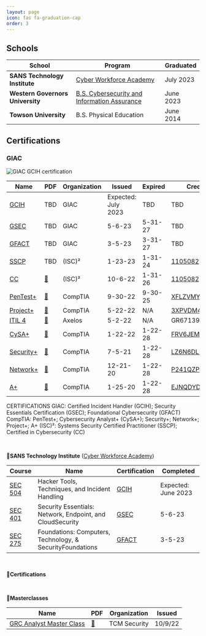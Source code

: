 ```yaml
---
layout: page
icon: fas fa-graduation-cap
order: 3
---
```


## **Schools**

| School | Program | Graduated |
| --- | --- | --- |
**SANS Technology Institute** | [Cyber Workforce Academy](https://www.sans.org/cyber-academy/cyber-workforce-academy-maryland/) | July 2023 |
**Western Governors University** | [B.S. Cybersecurity and Information Assurance](https://www.wgu.edu/online-it-degrees/cybersecurity-information-assurance-bachelors-program.html) | June 2023 |
**Towson University** | B.S. Physical Education | June 2014 |



## **Certifications**

### GIAC

![GIAC GCIH certification](https://erichmair.io/assets/certifications/giac-gcih.png "GIAC GCIH certification") 









<div data-iframe-width="150" data-iframe-height="270" data-share-badge-id="3644febe-24aa-4f88-8f17-cb35136e1ccd" data-share-badge-host="https://www.credly.com"></div><script type="text/javascript" async src="https://cdn.credly.com/assets/utilities/embed.js"></script>




| Name | PDF | Organization | Issued | Expired | Credential ID |
|--- | --- | --- | --- | --- | --- |
[GCIH](https://www.giac.org/certifications/certified-incident-handler-gcih/) | TBD | GIAC | Expected: July 2023 | TBD | TBD | 
[GSEC](https://www.giac.org/certifications/security-essentials-gsec/) | TBD | GIAC | 5-6-23 | 5-31-27 | TBD | 
[GFACT](https://www.giac.org/certifications/foundational-cybersecurity-technologies-gfact) | TBD | GIAC | 3-5-23 | 3-31-27 | TBD | 
[SSCP](https://www.isc2.org/Certifications/SSCP) | TBD | (ISC)² | 1-23-23 | 1-31-24 | [1105082](https://www.isc2.org/MemberVerification) |
[CC](https://www.isc2.org/Certifications/CC) | [📄](https://erich-tech.github.io/assets/cert_pdf/Cert-CC.pdf) | (ISC)² | 10-6-22 | 1-31-26 | [1105082](https://www.isc2.org/MemberVerification) |
[PenTest+](https://www.comptia.org/certifications/pentest/) | [📄](https://erich-tech.github.io/assets/cert_pdf/Cert-Pentest.pdf) | CompTIA | 9-30-22 | 9-30-25 | [XFLZVMYY2EE4QH98](https://www.certmetrics.com/comptia/public/verification.aspx/) |
[Project+](https://www.comptia.org/certifications/project/) | [📄](https://erich-tech.github.io/assets/cert_pdf/Cert-Project.pdf) | CompTIA | 5-22-22 | N/A | [3XPVDM4QKNF1QDCG](https://www.certmetrics.com/comptia/public/verification.aspx/) |
[ITIL 4](https://www.axelos.com/certifications/itil-service-management/itil-4-foundation) | [📄](https://erich-tech.github.io/assets/cert_pdf/Cert-ITIL.pdf) | Axelos | 5-2-22 | N/A | GR671396802EM |
[CySA+](https://www.comptia.org/certifications/cybersecurity-analyst/) | [📄](https://erich-tech.github.io/assets/cert_pdf/Cert-CySA.pdf) | CompTIA | 1-22-22 | 1-22-28 | [FRV6JEMN7KQE1BGV](https://www.certmetrics.com/comptia/public/verification.aspx/) |
[Security+](https://www.comptia.org/certifications/security/) | [📄](https://erich-tech.github.io/assets/cert_pdf/Cert-Splus.pdf) | CompTIA | 7-5-21 | 1-22-28 | [LZ6N6DLPTPF115GS](https://www.certmetrics.com/comptia/public/verification.aspx/) |
[Network+](https://www.comptia.org/certifications/network/) | [📄](https://erich-tech.github.io/assets/cert_pdf/Cert-Nplus.pdf) | CompTIA | 12-21-20 | 1-22-28 | [P241QZPHQD1Q12SM](https://www.certmetrics.com/comptia/public/verification.aspx/) |
[A+](https://www.comptia.org/certifications/a/) | [📄](https://erich-tech.github.io/assets/cert_pdf/Cert-Aplus.pdf) | CompTIA | 1-25-20 | 1-22-28 | [EJNQDYDEXDQ41KSP](https://www.certmetrics.com/comptia/public/verification.aspx/) |

CERTIFICATIONS
GIAC: Certified Incident Handler (GCIH); Security Essentials Certification (GSEC); Foundational Cybersecurity (GFACT)
CompTIA: PenTest+; Cybersecurity Analyst+ (CySA+); Security+; Network+; Project+; A+
(ISC)²: Systems Security Certified Practitioner (SSCP); Certified in Cybersecurity (CC)



<br>

**🔹SANS Technology Institute** ([Cyber Workforce Academy](https://www.sans.org/scholarship-academies/cyber-workforce-academy-maryland/))

| Course | Name | Certification | Completed |
|--- | --- | --- | --- |
[SEC 504](https://www.sans.org/cyber-security-courses/hacker-techniques-incident-handling/) |Hacker Tools, Techniques, and Incident Handling | [GCIH](https://www.giac.org/certifications/certified-incident-handler-gcih/) | Expected: June 2023 |
[SEC 401](https://www.sans.org/cyber-security-courses/security-essentials-network-endpoint-cloud/) | Security Essentials: Network, Endpoint, and CloudSecurity | [GSEC](https://www.giac.org/certifications/security-essentials-gsec/) | 5-6-23 | 
[SEC 275](https://www.sans.org/cyber-security-courses/foundations/) | Foundations: Computers, Technology, & SecurityFoundations | [GFACT](https://www.giac.org/certifications/foundational-cybersecurity-technologies-gfact) | 3-5-23 |

<br>

**🔹Certifications**



<br>

**🔹Masterclasses**

| Name | PDF | Organization | Issued | 
|--- | --- | --- | --- |
[GRC Analyst Master Class](https://academy.tcm-sec.com/p/grc) | [📄](https://erich-tech.github.io/assets/cert_pdf/Cert-GRC.pdf) | TCM Security | 10/9/22 | 
